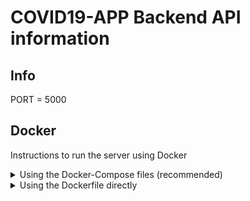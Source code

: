 # COVID19-APP Backend API information

## Info 

  PORT = 5000

## Docker

Instructions to run the server using Docker

<details>
  <summary>Using the Docker-Compose files (recommended)</summary>

  In this section, you will find the commands for using the Docker-compose files.

  ### Building the image: 

  Make sure to build when switching from prod to dev.
  
  Just omit the `--build` if you just want to run it
  
  Development image
  ```
  docker-compose -f docker-compose.yml -f docker-compose.dev.yml up -d --build
  ```
  Production image
  ```
  docker-compose -f docker-compose.yml -f docker-compose.prod.yml up -d --build
  ```

  ### Take down the container:
  The `-v` flag erases the container storage
  Development image
  ```
  docker-compose -f docker-compose.yml -f docker-compose.dev.yml down -v
  ```
  Production image
  ```
  docker-compose -f docker-compose.yml -f docker-compose.prod.yml down -v
  ```

  ### Access container terminal:
  First run `docker ps` to view the name of the container
  ```
  docker exec -it <nameofcontainer> /bin/sh
  
  ```
</details>
<details>
  <summary>Using the Dockerfile directly</summary>
  In this section, you will find commands for the Dockerfile.

  ### Building the image:
  ```
  docker build -t backend-image .
  ```

  ### Running a container from image:
  ```
  docker run -v /app/node_modules -v $(pwd):/app -p 5000:5000 -d --name backend-app backend-image
  ```

  ### Killing the container:
  ```
  docker rm backend-app -f
  ```
  Killing the container and prune (`docker volume prune`) associated volumes:
  ```
  docker rm backend-app -fv
  ```


  ### Accessing the container's terminal:
  ```
  docker exec -it backend-app /bin/sh 
  ```

  ### Accessing the container's logs:
  ```
  docker logs backend-app
  ```
</details>
